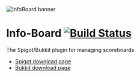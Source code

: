 ![InfoBoard banner](https://i.imgur.com/Hh7mEhZ.png)
# Info-Board [![Build Status](https://travis-ci.org/Ktar5/Info-Board.svg?branch=master)](https://travis-ci.org/Ktar5/Info-Board)

The Spigot/Bukkit plugin for managing scoreboards
* [Spigot download page](https://bit.ly/InfoBoardReborn_spigot)
* [Bukkit download page](https://bit.ly/InfoBoardReborn_spigot)
